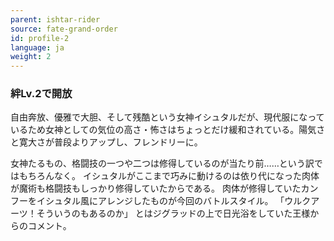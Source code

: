 ```yaml
---
parent: ishtar-rider
source: fate-grand-order
id: profile-2
language: ja
weight: 2
---
```


### 絆Lv.2で開放

自由奔放、優雅で大胆、そして残酷という女神イシュタルだが、現代服になっているため女神としての気位の高さ・怖さはちょっとだけ緩和されている。陽気さと寛大さが普段よりアップし、フレンドリーに。

女神たるもの、格闘技の一つや二つは修得しているのが当たり前……という訳ではもちろんなく。
イシュタルがここまで巧みに動けるのは依り代になった肉体が魔術も格闘技もしっかり修得していたからである。
肉体が修得していたカンフーをイシュタル風にアレンジしたものが今回のバトルスタイル。
「ウルクアーツ！そういうのもあるのか」
とはジグラッドの上で日光浴をしていた王様からのコメント。
